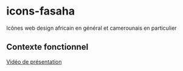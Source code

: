 # icons-fasaha
Icônes web design africain en général et camerounais en particulier

## Contexte fonctionnel

[Vidéo de présentation](https://peertube.stream/w/bBgnoUUGzWPFVcEENVnWTz)
